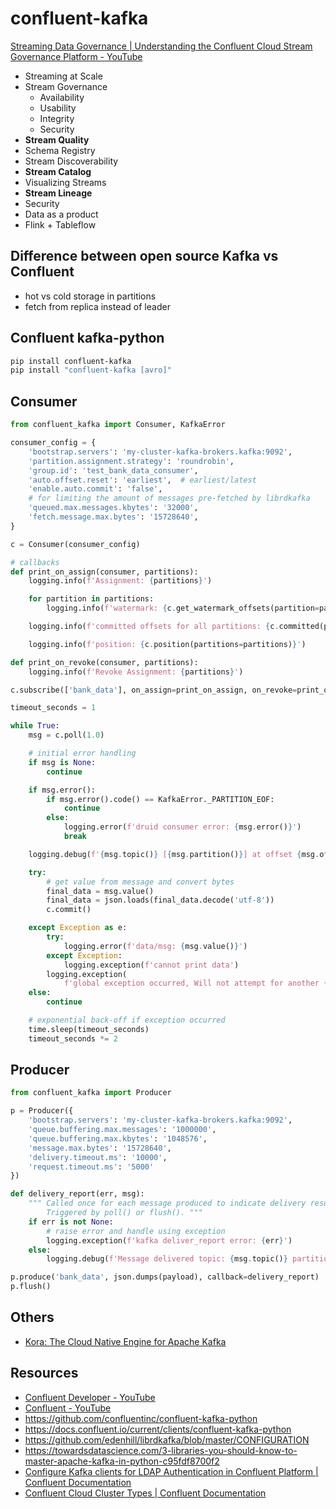 # confluent-kafka

[Streaming Data Governance \| Understanding the Confluent Cloud Stream Governance Platform - YouTube](https://www.youtube.com/playlist?list=PLa7VYi0yPIH1sKNegs6Y8m92PRoYrcQzm)
- ﻿﻿Streaming at Scale
- ﻿﻿Stream Governance
	- Availability
	- Usability
	- Integrity
	- Security
- ﻿﻿**Stream Quality**
- ﻿﻿Schema Registry
- ﻿﻿Stream Discoverability
- ﻿﻿**Stream Catalog**
- ﻿﻿Visualizing Streams
- ﻿﻿**Stream Lineage**
- Security
- Data as a product
- Flink + Tableflow

## Difference between open source Kafka vs Confluent

- hot vs cold storage in partitions
- fetch from replica instead of leader

## Confluent kafka-python

```bash
pip install confluent-kafka
pip install "confluent-kafka [avro]"
```

## Consumer

```python
from confluent_kafka import Consumer, KafkaError

consumer_config = {
    'bootstrap.servers': 'my-cluster-kafka-brokers.kafka:9092',
    'partition.assignment.strategy': 'roundrobin',
    'group.id': 'test_bank_data_consumer',
    'auto.offset.reset': 'earliest',  # earliest/latest
    'enable.auto.commit': 'false',
    # for limiting the amount of messages pre-fetched by librdkafka
    'queued.max.messages.kbytes': '32000',
    'fetch.message.max.bytes': '15728640',
}

c = Consumer(consumer_config)

# callbacks
def print_on_assign(consumer, partitions):
    logging.info(f'Assignment: {partitions}')

    for partition in partitions:
        logging.info(f'watermark: {c.get_watermark_offsets(partition=partition)}')

    logging.info(f'committed offsets for all partitions: {c.committed(partitions=partitions)}')

    logging.info(f'position: {c.position(partitions=partitions)}')

def print_on_revoke(consumer, partitions):
    logging.info(f'Revoke Assignment: {partitions}')

c.subscribe(['bank_data'], on_assign=print_on_assign, on_revoke=print_on_revoke)

timeout_seconds = 1

while True:
    msg = c.poll(1.0)

    # initial error handling
    if msg is None:
        continue

    if msg.error():
        if msg.error().code() == KafkaError._PARTITION_EOF:
            continue
        else:
            logging.error(f'druid consumer error: {msg.error()}')
            break

    logging.debug(f'{msg.topic()} [{msg.partition()}] at offset {msg.offset()}')

    try:
        # get value from message and convert bytes
        final_data = msg.value()
        final_data = json.loads(final_data.decode('utf-8'))
        c.commit()

    except Exception as e:
        try:
            logging.error(f'data/msg: {msg.value()}')
        except Exception:
            logging.exception(f'cannot print data')
        logging.exception(
            f'global exception occurred, Will not attempt for another {timeout_seconds} seconds.')
    else:
        continue

    # exponential back-off if exception occurred
    time.sleep(timeout_seconds)
    timeout_seconds *= 2
```

## Producer

```python
from confluent_kafka import Producer

p = Producer({
    'bootstrap.servers': 'my-cluster-kafka-brokers.kafka:9092',
    'queue.buffering.max.messages': '1000000',
    'queue.buffering.max.kbytes': '1048576',
    'message.max.bytes': '15728640',
    'delivery.timeout.ms': '10000',
    'request.timeout.ms': '5000'
})

def delivery_report(err, msg):
    """ Called once for each message produced to indicate delivery result.
        Triggered by poll() or flush(). """
    if err is not None:
        # raise error and handle using exception
        logging.exception(f'kafka deliver_report error: {err}')
    else:
        logging.debug(f'Message delivered topic: {msg.topic()} partition: {msg.partition()} offset: {msg.offset()}')

p.produce('bank_data', json.dumps(payload), callback=delivery_report)
p.flush()
```

## Others

- [Kora: The Cloud Native Engine for Apache Kafka](https://www.confluent.io/blog/cloud-native-data-streaming-kafka-engine/)

## Resources

- [Confluent Developer - YouTube](https://www.youtube.com/@ConfluentDeveloper)
- [Confluent - YouTube](https://www.youtube.com/@Confluent)
- https://github.com/confluentinc/confluent-kafka-python
- https://docs.confluent.io/current/clients/confluent-kafka-python
- https://github.com/edenhill/librdkafka/blob/master/CONFIGURATION
- https://towardsdatascience.com/3-libraries-you-should-know-to-master-apache-kafka-in-python-c95fdf8700f2
- [Configure Kafka clients for LDAP Authentication in Confluent Platform | Confluent Documentation](https://docs.confluent.io/platform/current/security/authentication/ldap/client-authentication-ldap.html)
- [Confluent Cloud Cluster Types | Confluent Documentation](https://docs.confluent.io/cloud/current/clusters/cluster-types.html)
